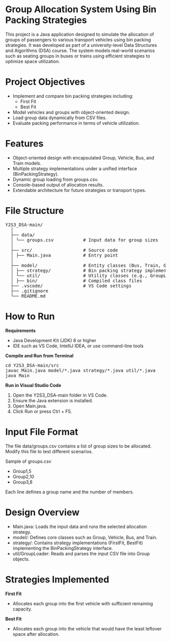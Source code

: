 # Group Allocation System Using Bin Packing Strategies
This project is a Java application designed to simulate the allocation of groups of passengers to various transport vehicles using bin packing strategies. It was developed as part of a university-level Data Structures and Algorithms (DSA) course. The system models real-world scenarios such as seating groups in buses or trains using efficient strategies to optimize space utilization.

# Project Objectives
- Implement and compare bin packing strategies including:
  - First Fit
  - Best Fit
- Model vehicles and groups with object-oriented design.
- Load group data dynamically from CSV files.
- Evaluate packing performance in terms of vehicle utilization.

# Features
- Object-oriented design with encapsulated Group, Vehicle, Bus, and Train models.
- Multiple strategy implementations under a unified interface (BinPackingStrategy).
- Dynamic group loading from groups.csv.
- Console-based output of allocation results.
- Extendable architecture for future strategies or transport types.

# File Structure
<pre>Y2S3_DSA-main/ 
  │ 
  ├── data/ 
  │ └── groups.csv           # Input data for group sizes 
  │ 
  ├── src/                   # Source code 
  │ ├── Main.java            # Entry point 
  │ 
  ├── model/                 # Entity classes (Bus, Train, Group, Vehicle) 
  │ ├── strategy/            # Bin packing strategy implementations 
  │ └── util/                # Utility classes (e.g., GroupLoader) 
  │ ├── bin/                 # Compiled class files 
  ├── .vscode/               # VS Code settings 
  ├── .gitignore 
  └── README.md </pre>

# How to Run
**Requirements**
- Java Development Kit (JDK) 8 or higher
- IDE such as VS Code, IntelliJ IDEA, or use command-line tools

**Compile and Run from Terminal**
<pre>cd Y2S3_DSA-main/src
javac Main.java model/*.java strategy/*.java util/*.java
java Main</pre>

**Run in Visual Studio Code**
1. Open the Y2S3_DSA-main folder in VS Code.
2. Ensure the Java extension is installed.
3. Open Main.java.
4. Click Run or press Ctrl + F5.

# Input File Format
The file data/groups.csv contains a list of group sizes to be allocated. Modify this file to test different scenarios.

Sample of groups.csv
- Group1,5
- Group2,10
- Group3,8

Each line defines a group name and the number of members.

# Design Overview
- Main.java: Loads the input data and runs the selected allocation strategy.
- model/: Defines core classes such as Group, Vehicle, Bus, and Train.
- strategy/: Contains strategy implementations (FirstFit, BestFit) implementing the BinPackingStrategy interface.
- util/GroupLoader: Reads and parses the input CSV file into Group objects.

# Strategies Implemented
**First Fit**
- Allocates each group into the first vehicle with sufficient remaining capacity.

**Best Fit**
- Allocates each group into the vehicle that would have the least leftover space after allocation.
